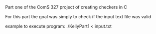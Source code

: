 Part one of the ComS 327 project of creating checkers in C

For this part the goal was simply to check if the input text file was valid

example to execute program:
./KellyPart1 < input.txt